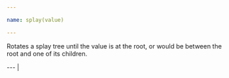 ```yaml
---

name: splay(value)

---
```


Rotates a splay tree until the value is at the root, or would be between the
root and one of its children.

--- |

